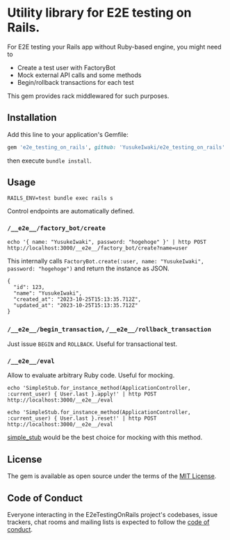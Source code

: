 # Utility library for E2E testing on Rails.

For E2E testing your Rails app without Ruby-based engine, you might need to

- Create a test user with FactoryBot
- Mock external API calls and some methods
- Begin/rollback transactions for each test

This gem provides rack middlewared for such purposes.

## Installation

Add this line to your application's Gemfile:

```ruby
gem 'e2e_testing_on_rails', github: 'YusukeIwaki/e2e_testing_on_rails'
```

then execute `bundle install`.

## Usage

```
RAILS_ENV=test bundle exec rails s
```

Control endpoints are automatically defined.

### `/__e2e__/factory_bot/create`

```
echo '{ name: "YusukeIwaki", password: "hogehoge" }' | http POST http://localhost:3000/__e2e__/factory_bot/create?name=user
```

This internally calls `FactoryBot.create(:user, name: "YusukeIwaki", password: "hogehoge")` and return the instance as JSON.

```
{
  "id": 123,
  "name": "YusukeIwaki",
  "created_at": "2023-10-25T15:13:35.712Z",
  "updated_at": "2023-10-25T15:13:35.712Z"
}
```

### `/__e2e__/begin_transaction`, `/__e2e__/rollback_transaction`

Just issue `BEGIN` and `ROLLBACK`. Useful for transactional test.

### `/__e2e__/eval`

Allow to evaluate arbitrary Ruby code. Useful for mocking.

```
echo 'SimpleStub.for_instance_method(ApplicationController, :current_user) { User.last }.apply!' | http POST http://localhost:3000/__e2e__/eval
```

```
echo 'SimpleStub.for_instance_method(ApplicationController, :current_user) { User.last }.reset!' | http POST http://localhost:3000/__e2e__/eval
```

[simple_stub](https://github.com/YusukeIwaki/simple_stub) would be the best choice for mocking with this method.

## License

The gem is available as open source under the terms of the [MIT License](https://opensource.org/licenses/MIT).

## Code of Conduct

Everyone interacting in the E2eTestingOnRails project's codebases, issue trackers, chat rooms and mailing lists is expected to follow the [code of conduct](https://github.com/[USERNAME]/e2e_testing_on_rails/blob/master/CODE_OF_CONDUCT.md).

